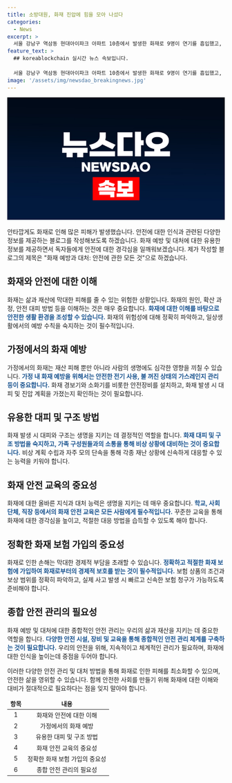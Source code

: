 ```yaml
---
title: 소방대원, 화재 진압에 힘을 모아 나섰다
categories:
  - News
excerpt: >
  서울 강남구 역삼동 현대아이파크 아파트 10층에서 발생한 화재로 9명이 연기를 흡입했고, 2명이 병원으로 옮겨졌다. 소방대원들이 화재 진화 중이며 상황은 계속 발전 중이다. (150자)
feature_text: >
  ## koreablockchain 실시간 뉴스 속보입니다.

  서울 강남구 역삼동 현대아이파크 아파트 10층에서 발생한 화재로 9명이 연기를 흡입했고, 2명이 병원으로 옮겨졌다. 소방대원들이 화재 진화 중이며 상황은 계속 발전 중이다. (150자)
image: '/assets/img/newsdao_breakingnews.jpg'
---
```


<p><img src="/assets/img/newsdao_breakingnews.jpg" alt="koreablockchain 속보" /></p>

<p>안타깝게도 화재로 인해 많은 피해가 발생했습니다. 안전에 대한 인식과 관련된 다양한 정보를 제공하는 블로그를 작성해보도록 하겠습니다. 화재 예방 및 대처에 대한 유용한 정보를 제공하면서 독자들에게 안전에 대한 경각심을 일깨워보겠습니다. 제가 작성할 블로그의 제목은 "화재 예방과 대처: 안전에 관한 모든 것"으로 하겠습니다.</p>

<h2 data-ke-size="size26">화재와 안전에 대한 이해</h2>

<p data-ke-size="size16">화재는 삶과 재산에 막대한 피해를 줄 수 있는 위험한 상황입니다. 화재의 원인, 확산 과정, 안전 대피 방법 등을 이해하는 것은 매우 중요합니다. <b><span style="color: #1a5490;">화재에 대한 이해를 바탕으로 안전한 생활 환경을 조성할 수 있습니다.</span></b> 화재의 위험성에 대해 정확히 파악하고, 일상생활에서의 예방 수칙을 숙지하는 것이 필수적입니다.</p>

<h2 data-ke-size="size26">가정에서의 화재 예방</h2>

<p data-ke-size="size16">가정에서의 화재는 재산 피해 뿐만 아니라 사람의 생명에도 심각한 영향을 끼칠 수 있습니다. <b><span style="color: #1a5490;">가정 내 화재 예방을 위해서는 안전한 전기 사용, 불 꺼진 상태의 가스레인지 관리 등이 중요합니다.</span></b> 화재 경보기와 소화기를 비롯한 안전장비를 설치하고, 화재 발생 시 대피 및 진압 계획을 가졌는지 확인하는 것이 필요합니다.</p>

<h2 data-ke-size="size26">유용한 대피 및 구조 방법</h2>

<p data-ke-size="size16">화재 발생 시 대피와 구조는 생명을 지키는 데 결정적인 역할을 합니다. <b><span style="color: #1a5490;">화재 대피 및 구조 방법을 숙지하고, 가족 구성원들과의 소통을 통해 비상 상황에 대비하는 것이 중요합니다.</span></b> 비상 계획 수립과 자주 모의 단속을 통해 각종 재난 상황에 신속하게 대응할 수 있는 능력을 키워야 합니다.</p>

<h2 data-ke-size="size26">화재 안전 교육의 중요성</h2>

<p data-ke-size="size16">화재에 대한 올바른 지식과 대처 능력은 생명을 지키는 데 매우 중요합니다. <b><span style="color: #1a5490;">학교, 사회단체, 직장 등에서의 화재 안전 교육은 모든 사람에게 필수적입니다.</span></b> 꾸준한 교육을 통해 화재에 대한 경각심을 높이고, 적절한 대응 방법을 습득할 수 있도록 해야 합니다.</p>

<h2 data-ke-size="size26">정확한 화재 보험 가입의 중요성</h2>

<p data-ke-size="size16">화재로 인한 손해는 막대한 경제적 부담을 초래할 수 있습니다. <b><span style="color: #1a5490;">정확하고 적절한 화재 보험에 가입하여 화재로부터의 경제적 보호를 받는 것이 필수적입니다.</span></b> 보험 상품의 조건과 보상 범위를 정확히 파악하고, 실제 사고 발생 시 빠르고 신속한 보험 청구가 가능하도록 준비해야 합니다.</p>

<h2 data-ke-size="size26">종합 안전 관리의 필요성</h2>

<p data-ke-size="size16">화재 예방 및 대처에 대한 종합적인 안전 관리는 우리의 삶과 재산을 지키는 데 중요한 역할을 합니다. <b><span style="color: #1a5490;">다양한 안전 시설, 장비 및 교육을 통해 종합적인 안전 관리 체계를 구축하는 것이 필요합니다.</span></b> 우리의 안전을 위해, 지속적이고 체계적인 관리가 필요하며, 화재에 대한 인식을 높이는데 중점을 두어야 합니다.</p>

<p>이러한 다양한 안전 관리 및 대처 방법을 통해 화재로 인한 피해를 최소화할 수 있으며, 안전한 삶을 영위할 수 있습니다. 함께 안전한 사회를 만들기 위해 화재에 대한 이해와 대비가 절대적으로 필요하다는 점을 잊지 말아야 합니다.</p>

<table>
<thead>
<tr>
<td style="text-align: center; height: 17px;"><b>항목</b></td>
<td style="text-align: center; height: 17px;"><b>내용</b></td>
</tr>
</thead>
<tbody>
<tr>
<td style="text-align: center; height: 17px;">1</td>
<td style="text-align: center; height: 17px;">화재와 안전에 대한 이해</td>
</tr>
<tr>
<td style="text-align: center; height: 17px;">2</td>
<td style="text-align: center; height: 17px;">가정에서의 화재 예방</td>
</tr>
<tr>
<td style="text-align: center; height: 17px;">3</td>
<td style="text-align: center; height: 17px;">유용한 대피 및 구조 방법</td>
</tr>
<tr>
<td style="text-align: center; height: 17px;">4</td>
<td style="text-align: center; height: 17px;">화재 안전 교육의 중요성</td>
</tr>
<tr>
<td style="text-align: center; height: 17px;">5</td>
<td style="text-align: center; height: 17px;">정확한 화재 보험 가입의 중요성</td>
</tr>
<tr>
<td style="text-align: center; height: 17px;">6</td>
<td style="text-align: center; height: 17px;">종합 안전 관리의 필요성</td>
</tr>
</tbody>
</table>

<p data-ke-size="size16">&nbsp;</p>

